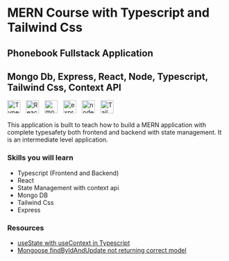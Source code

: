 # MERN Course with Typescript and Tailwind Css

## Phonebook Fullstack Application

## Mongo Db, Express, React, Node, Typescript, Tailwind Css, Context API

<img align="left" alt="TypeScript" width="30px" style="padding-right:10px;" src="https://cdn.jsdelivr.net/gh/devicons/devicon/icons/typescript/typescript-plain.svg" />
<img align="left" alt="ReactJS" width="30px" style="padding-right:10px;" src="https://www.vectorlogo.zone/logos/reactjs/reactjs-icon.svg" />

<img align="left" alt="mongo" width="30px" style="padding-right:10px;" src="https://cdn.worldvectorlogo.com/logos/mongodb-icon-1.svg" />

<img align="left" alt="express" width="30px" style="padding-right:10px;" src="https://img.icons8.com/fluency/512/node-js.png" />

<img align="left" alt="node" width="30px" style="padding-right:10px;" src="https://upload.wikimedia.org/wikipedia/commons/thumb/d/d9/Node.js_logo.svg/2560px-Node.js_logo.svg.png" />

<img align="left" alt="Tailwind" width="30px" style="padding-right:10px;" src="https://cdn.jsdelivr.net/gh/devicons/devicon/icons/tailwindcss/tailwindcss-plain.svg" />

<br/>
<br/>

This application is built to teach how to build a MERN application with complete typesafety both frontend and backend with state management. It is an intermediate level application.

### Skills you will learn

-   Typescript (Frontend and Backend)
-   React
-   State Management with context api
-   Mongo DB
-   Tailwind Css
-   Express

### Resources

-   [useState with useContext in Typescript](https://stackoverflow.com/questions/72420279/usestate-with-usecontext-in-typescript)
-   [Mongoose findByIdAndUpdate not returning correct model](https://stackoverflow.com/questions/30419575/mongoose-findbyidandupdate-not-returning-correct-model)
